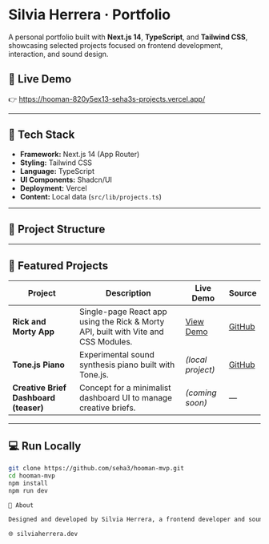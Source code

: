 # Silvia Herrera · Portfolio

A personal portfolio built with **Next.js 14**, **TypeScript**, and **Tailwind CSS**, showcasing selected projects focused on frontend development, interaction, and sound design.

## 🚀 Live Demo
👉 https://hooman-820y5ex13-seha3s-projects.vercel.app/

---

## 🧩 Tech Stack

- **Framework:** Next.js 14 (App Router)
- **Styling:** Tailwind CSS
- **Language:** TypeScript
- **UI Components:** Shadcn/UI
- **Deployment:** Vercel
- **Content:** Local data (`src/lib/projects.ts`)

---

## 🧱 Project Structure


---

## 🌱 Featured Projects

| Project | Description | Live Demo | Source |
|----------|--------------|-----------|---------|
| **Rick and Morty App** | Single-page React app using the Rick & Morty API, built with Vite and CSS Modules. | [View Demo](https://priceless-meninsky-c2ccff.netlify.app/) | [GitHub](https://github.com/seha3/RickAndMorty) |
| **Tone.js Piano** | Experimental sound synthesis piano built with Tone.js. | *(local project)* | [GitHub](https://github.com/seha3/tone-js-project) |
| **Creative Brief Dashboard (teaser)** | Concept for a minimalist dashboard UI to manage creative briefs. | *(coming soon)* | — |

---

## 💻 Run Locally

```bash
git clone https://github.com/seha3/hooman-mvp.git
cd hooman-mvp
npm install
npm run dev

🧠 About

Designed and developed by Silvia Herrera, a frontend developer and sound designer passionate about interactive experiences, minimal interfaces, and creative coding.

🌐 silviaherrera.dev
